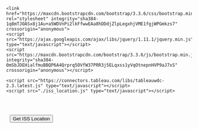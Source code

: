 <html>
<head>
    <title>ISS Location Data</title>
    <meta http-equiv="Cache-Control" content="no-store" />
    
    <link href="https://maxcdn.bootstrapcdn.com/bootstrap/3.3.6/css/bootstrap.min.css" rel="stylesheet" integrity="sha384-1q8mTJOASx8j1Au+a5WDVnPi2lkFfwwEAa8hDDdjZlpLegxhjVME1fgjWPGmkzs7" crossorigin="anonymous">
    <script src="https://ajax.googleapis.com/ajax/libs/jquery/1.11.1/jquery.min.js" type="text/javascript"></script>
    <script src="https://maxcdn.bootstrapcdn.com/bootstrap/3.3.6/js/bootstrap.min.js" integrity="sha384-0mSbJDEHialfmuBBQP6A4Qrprq5OVfW37PRR3j5ELqxss1yVqOtnepnHVP9aJ7xS" crossorigin="anonymous"></script>
    
    <script src="https://connectors.tableau.com/libs/tableauwdc-2.3.latest.js" type="text/javascript"></script>
    <script src="./iss_location.js" type="text/javascript"></script>
</head>

<body>
    <div class="container container-table">
        <div class="row vertical-center-row">
            <div class="text-center col-md-4 col-md-offset-4">
			<br /><br />
                <button type = "button" id = "submitButton" class = "btn btn-success" style = "margin: 10px;">Get ISS Location</button>
            </div>
        </div>
    </div>
</body>
</html>
